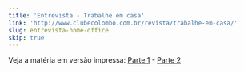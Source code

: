 ```yaml
---
title: 'Entrevista - Trabalhe em casa'
link: 'http://www.clubecolombo.com.br/revista/trabalhe-em-casa/'
slug: entrevista-home-office
skip: true
---
```


<!-- <p><a href="http://www.clubecolombo.com.br/revista/trabalhe-em-casa/"><img src="/img/posts/entrevista-colombo.jpg"/></a></p> -->

<!-- <p><em>Publicado originalmente na Revista Colombo Premmium.</em></p> -->

<p>Veja a matéria em versão impressa: <a href="/img/posts/revista-colombo-01.jpeg">Parte 1</a> - <a href="/img/posts/revista-colombo-02.jpeg">Parte 2</a></p>

<!-- <p>Home office é um regime de trabalho cada vez mais comum no Brasil que traz vantagens para empresas e profissionais. Segundo Zeno Rocha, engenheiro de software da Liferay Brasil, "Uma das maiores dificuldades diz respeito ao controle do tempo. Trabalhar em casa exige alto grau de responsabilidade, disciplina, organização e comprometimento".</p> -->